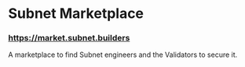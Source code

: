 # Subnet Marketplace

### https://market.subnet.builders

A marketplace to find Subnet engineers and the Validators to secure it.
